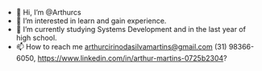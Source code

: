 - 👋 Hi, I’m @Arthurcs
- 👀 I’m interested in learn and gain experience.
- 🌱 I’m currently studying Systems Development and in the last year of high school.
- 📫 How to reach me arthurcirinodasilvamartins@gmail.com (31) 98366-6050, https://www.linkedin.com/in/arthur-martins-0725b2304?

<!---
Arthurcs07/Arthurcs07 is a ✨ special ✨ repository because its `README.md` (this file) appears on your GitHub profile.
You can click the Preview link to take a look at your changes.
--->
